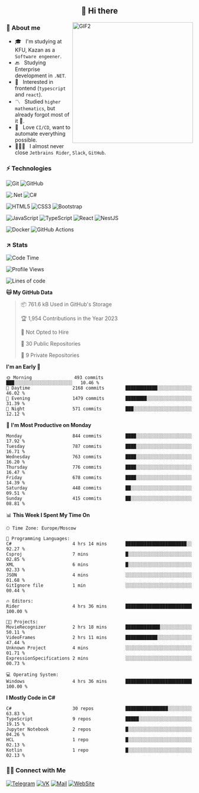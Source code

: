 <h2 align="center">👋 Hi there</h1>
<img align="right" alt="GIF2" src="https://user-images.githubusercontent.com/77479370/183249372-b46e9216-d622-4f3a-ad67-84b1a2c3049c.gif" width="325"/>


<h3>🧐 About me</h3>

- 🎓 &nbsp; I'm studying at KFU, Kazan as a `Software engeener`.
- 🔙 &nbsp; Studying Enterprise development in `.NET`.
- 💠 &nbsp; Interested in frontend (`typescript` and `react`).
- 〽️ &nbsp; Studied `higher mathematics`, but already forgot most of it 🤪.
- 💚 &nbsp; Love `CI/CD`, want to automate everything possible.
- 👨🏻‍💻 &nbsp; I almost never close `Jetbrains Rider`, `Slack`, `GitHub`. 


<h3>⚡ Technologies</h3>

![Git](https://img.shields.io/badge/git-%23F05033.svg?style=for-the-badge&logo=git&logoColor=white)
![GitHub](https://img.shields.io/badge/GitHub-100000?style=for-the-badge&logo=github&logoColor=white)

![.Net](https://img.shields.io/badge/.NET-5C2D91?style=for-the-badge&logo=.net&logoColor=white)
![C#](https://img.shields.io/badge/c%23-%23239120.svg?style=for-the-badge&logo=c-sharp&logoColor=white)

![HTML5](https://img.shields.io/badge/html5-%23E34F26.svg?style=for-the-badge&logo=html5&logoColor=white)
![CSS3](https://img.shields.io/badge/css3-%231572B6.svg?style=for-the-badge&logo=css3&logoColor=white)
![Bootstrap](https://img.shields.io/badge/Bootstrap-563D7C?style=for-the-badge&logo=bootstrap&logoColor=white)

![JavaScript](https://img.shields.io/badge/javascript-%23323330.svg?style=for-the-badge&logo=javascript&logoColor=%23F7DF1E)
![TypeScript](https://img.shields.io/badge/typescript-%23007ACC.svg?style=for-the-badge&logo=typescript&logoColor=white)
![React](https://img.shields.io/badge/react-%2320232a.svg?style=for-the-badge&logo=react&logoColor=%2361DAFB)
![NestJS](https://img.shields.io/badge/nestjs-E0234E?style=for-the-badge&logo=nestjs&logoColor=white)

![Docker](https://img.shields.io/badge/docker-%230db7ed.svg?style=for-the-badge&logo=docker&logoColor=white)
![GitHub Actions](https://img.shields.io/badge/github%20actions-%232671E5.svg?style=for-the-badge&logo=githubactions&logoColor=white)


<h3>↗️ Stats</h3>


<!--START_SECTION:waka-->
![Code Time](http://img.shields.io/badge/Code%20Time-906%20hrs%2011%20mins-blue)

![Profile Views](http://img.shields.io/badge/Profile%20Views-0-blue)

![Lines of code](https://img.shields.io/badge/From%20Hello%20World%20I%27ve%20Written-2.8%20million%20lines%20of%20code-blue)

**🐱 My GitHub Data** 

> 📦 761.6 kB Used in GitHub's Storage 
 > 
> 🏆 1,954 Contributions in the Year 2023
 > 
> 🚫 Not Opted to Hire
 > 
> 📜 30 Public Repositories 
 > 
> 🔑 9 Private Repositories 
 > 
**I'm an Early 🐤** 

```text
🌞 Morning                493 commits         ███░░░░░░░░░░░░░░░░░░░░░░   10.46 % 
🌆 Daytime                2168 commits        ████████████░░░░░░░░░░░░░   46.02 % 
🌃 Evening                1479 commits        ████████░░░░░░░░░░░░░░░░░   31.39 % 
🌙 Night                  571 commits         ███░░░░░░░░░░░░░░░░░░░░░░   12.12 % 
```
📅 **I'm Most Productive on Monday** 

```text
Monday                   844 commits         ████░░░░░░░░░░░░░░░░░░░░░   17.92 % 
Tuesday                  787 commits         ████░░░░░░░░░░░░░░░░░░░░░   16.71 % 
Wednesday                763 commits         ████░░░░░░░░░░░░░░░░░░░░░   16.20 % 
Thursday                 776 commits         ████░░░░░░░░░░░░░░░░░░░░░   16.47 % 
Friday                   678 commits         ████░░░░░░░░░░░░░░░░░░░░░   14.39 % 
Saturday                 448 commits         ██░░░░░░░░░░░░░░░░░░░░░░░   09.51 % 
Sunday                   415 commits         ██░░░░░░░░░░░░░░░░░░░░░░░   08.81 % 
```


📊 **This Week I Spent My Time On** 

```text
🕑︎ Time Zone: Europe/Moscow

💬 Programming Languages: 
C#                       4 hrs 14 mins       ███████████████████████░░   92.27 % 
Csproj                   7 mins              █░░░░░░░░░░░░░░░░░░░░░░░░   02.85 % 
XML                      6 mins              █░░░░░░░░░░░░░░░░░░░░░░░░   02.33 % 
JSON                     4 mins              ░░░░░░░░░░░░░░░░░░░░░░░░░   01.68 % 
GitIgnore file           1 min               ░░░░░░░░░░░░░░░░░░░░░░░░░   00.44 % 

🔥 Editors: 
Rider                    4 hrs 36 mins       █████████████████████████   100.00 % 

🐱‍💻 Projects: 
MovieRecognizer          2 hrs 18 mins       █████████████░░░░░░░░░░░░   50.11 % 
VideoFrames              2 hrs 11 mins       ████████████░░░░░░░░░░░░░   47.44 % 
Unknown Project          4 mins              ░░░░░░░░░░░░░░░░░░░░░░░░░   01.71 % 
ExpressionSpecifications 2 mins              ░░░░░░░░░░░░░░░░░░░░░░░░░   00.73 % 

💻 Operating System: 
Windows                  4 hrs 36 mins       █████████████████████████   100.00 % 
```

**I Mostly Code in C#** 

```text
C#                       30 repos            ████████████████░░░░░░░░░   63.83 % 
TypeScript               9 repos             █████░░░░░░░░░░░░░░░░░░░░   19.15 % 
Jupyter Notebook         2 repos             █░░░░░░░░░░░░░░░░░░░░░░░░   04.26 % 
HCL                      1 repo              █░░░░░░░░░░░░░░░░░░░░░░░░   02.13 % 
Kotlin                   1 repo              █░░░░░░░░░░░░░░░░░░░░░░░░   02.13 % 
```




<!--END_SECTION:waka-->


<h3> 🤝🏻 Connect with Me </h3>

[![Telegram](https://img.shields.io/badge/Telegram-2CA5E0?style=for-the-badge&logo=telegram&logoColor=white)](https://t.me/ASLipatov)
[![VK](https://img.shields.io/badge/вконтакте-%232E87FB.svg?&style=for-the-badge&logo=vk&logoColor=white)](https://vk.com/lipatov.alexander)
[![Mail](https://img.shields.io/badge/Email-red?&style=for-the-badge&logo=Mail.Ru)](mailto:lipatov.work@bk.ru)
[![WebSite](https://img.shields.io/badge/-lipatovalexander.github.io-green?style=for-the-badge)](https://lipatovalexander.github.io)
